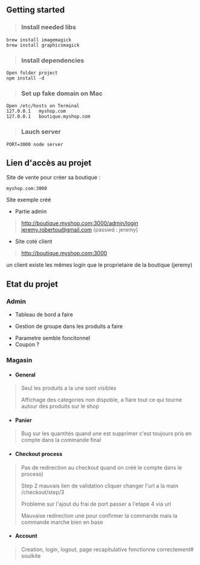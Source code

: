 ## Getting started
	
> ### Install needed libs
  	brew install imagemagick
    brew install graphicsmagick
> ### Install dependencies
    Open folder project
    npm install -d
> ### Set up fake domain on Mac
    Open /etc/hosts on Terminal
    127.0.0.1 	myshop.com
    127.0.0.1 	boutique.myshop.com
> ### Lauch server
  	PORT=3000 node server

## Lien d'accès au projet

Site de vente pour créer sa boutique : 
 
  	myshop.com:3000

Site exemple créé

* Partie admin
> http://boutique.myshop.com:3000/admin/login
> jeremy.robertou@gmail.com (passwd : jeremy)
* Site coté client
> http://boutique.myshop.com:3000

un client existe les mêmes login que le proprietaire de la boutique (jeremy)



## Etat du projet
### Admin
* Tableau de bord a faire
+ Gestion de groupe dans les produits a faire
- Parametre semble foncitonnel
- Coupon ?

### Magasin
+ #### General
> Seul les produits a la une sont visibles
>
> Affichage des categories non dispoble, a fiare tout ce qui tourne autour des produits sur le shop
+ #### Panier
> Bug sur les quantités quand une est supprimer c'est toujours pris en compte dans la commande final
- #### Checkout process
> Pas de redirection au checkout quand on créé le compte dans le process)
>
> Step 2 mauvais lien de validation cliquer changer l'url a la main /checkout/step/3
>
> Probleme sur l'ajout du frai de port passer a l'etape 4 via url
>
> Mauvaise redirection une pour confirmer la commande mais la commande marche bien en base
- #### Account
> Creation, login, logout, page recapitulative fonctionne correctement# soulkite
